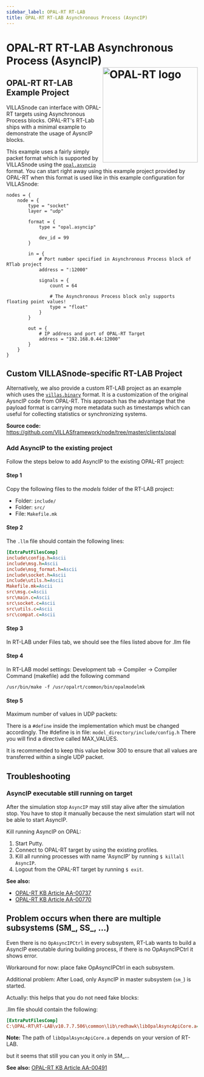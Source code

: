 ```yaml
---
sidebar_label: OPAL-RT RT-LAB
title: OPAL-RT RT-LAB Asynchronous Process (AsyncIP)
---
```


# OPAL-RT RT-LAB Asynchronous Process (AsyncIP) <img align="right" width="250px" src="/img/logos/opal.jpg" alt="OPAL-RT logo"></img>

## OPAL-RT RT-LAB Example Project

VILLASnode can interface with OPAL-RT targets using Asynchronous Process blocks.
OPAL-RT's RT-Lab ships with a minimal example to demonstrate the usage of AysncIP blocks.

This example uses a fairly simply packet format which is supported by VILLASnode using the [`opal.asyncip`](../formats/opal_asyncip.md) format.
You can start right away using this example project provided by OPAL-RT when this format is used like in this example configuration for VILLASnode:

``` url="external/node/etc/examples/formats/opal-asyncip.conf" title="node/etc/examples/formats/opal-asyncip.conf"
nodes = {
	node = {
		type = "socket"
		layer = "udp"

		format = {
			type = "opal.asyncip"

			dev_id = 99
		}

		in = {
			# Port number specified in Asynchronous Process block of RTlab project
			address = ":12000"

			signals = {
				count = 64

				# The Asynchronous Process block only supports floating point values!
				type = "float"
			}
		}

		out = {
			# IP address and port of OPAL-RT Target
			address = "192.168.0.44:12000"
		}
	}
}
```

## Custom VILLASnode-specific RT-LAB Project

Alternatively, we also provide a custom RT-LAB project as an example which uses the [`villas.binary`](../formats/villas_binary.md) format.
It is a customization of the original AysncIP code from OPAL-RT.
This approach has the advantage that the payload format is carrying more metadata such as timestamps which can useful for collecting statistics or synchronizing systems.

**Source code:** https://github.com/VILLASframework/node/tree/master/clients/opal

### Add AsyncIP to the existing project

Follow the steps below to add AsyncIP to the existing OPAL-RT project:

#### Step 1

Copy the following files to the _models_ folder of the RT-LAB project:

- Folder: `include/`
- Folder: `src/`
- File: `Makefile.mk`

#### Step 2

The `.llm` file should contain the following lines:

```ini
[ExtraPutFilesComp]
include\config.h=Ascii
include\msg.h=Ascii
include\msg_format.h=Ascii
include\socket.h=Ascii
include\utils.h=Ascii
Makefile.mk=Ascii
src\msg.c=Ascii
src\main.c=Ascii
src\socket.c=Ascii
src\utils.c=Ascii
src\compat.c=Ascii
```

#### Step 3

In RT-LAB under Files tab, we should see the files listed above for .llm file

#### Step 4

In RT-LAB model settings: Development tab -> Compiler -> Compiler Command (makefile) add the following command

```shell
/usr/bin/make -f /usr/opalrt/common/bin/opalmodelmk
```

#### Step 5

Maximum number of values in UDP packets:

There is a `#define` inside the implementation which must be changed accordingly.
The #define is in file: `model_directory/include/config.h` There you will find a directive called MAX_VALUES.

It is recommended to keep this value below 300 to ensure that all values are transferred within a single UDP packet.

## Troubleshooting

### AsyncIP executable still running on target

After the simulation stop `AsyncIP` may still stay alive after the simulation stop. You have to stop it manually because the next simulation start will not be able to start AsyncIP.

Kill running AsyncIP on OPAL:

1. Start Putty.
2. Connect to OPAL-RT target by using the existing profiles.
3. Kill all running processes with name 'AsyncIP' by running `$ killall AsyncIP`.
4. Logout from the OPAL-RT target by running `$ exit`.

**See also:**
 - [OPAL-RT KB Article AA-00737](http://www.opal-rt.com/KMP/index.php?/article/AA-00737/10/Problem-Solution/RT-LAB-10%3A-AsyncSerial-process-is-not-properly-cleaned-after-model-reset.html)
 - [OPAL-RT KB Article AA-00770](http://www.opal-rt.com/KMP/index.php?/article/AA-00770/10/Problem-Solution/Model-doesnt-reset-properly-when-having-multiple-OpIPSocketCtrl-for-Async-IP-communication.html)

## Problem occurs when there are multiple subsystems (SM_, SS_, ...)

Even there is no `OpAsyncIPCtrl` in every subsystem, RT-Lab wants to build a AsyncIP executable during building process, if there is no OpAsyncIPCtrl it shows error.

Workaround for now: place fake OpAsyncIPCtrl in each subsystem.

Additional problem: After Load, only AsyncIP in master subsystem (`sm_`) is started.

Actually: this helps that you do not need fake blocks:

.llm file should contain the following:

```ini
[ExtraPutFilesComp]
C:\OPAL-RT\RT-LAB\v10.7.7.506\common\lib\redhawk\libOpalAsyncApiCore.a=Binary
```

**Note:** The path of `libOpalAsyncApiCore.a` depends on your version of RT-LAB.

but it seems that still you can you it only in SM_...

**See also:** [OPAL-RT KB Article AA-00491](http://www.opal-rt.com/KMP/index.php?/article/AA-00491/9/QA/ARINC-and-AsyncSerial-processes-in-complex-models.html)
